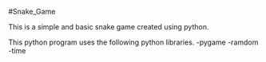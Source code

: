 #Snake_Game

This is a simple and basic snake game created using python.

This python program uses the following python libraries.
-pygame
-ramdom
-time
